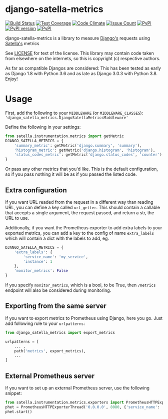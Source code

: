 django-satella-metrics
======================
[![Build Status](https://travis-ci.org/piotrmaslanka/django-satella-metrics.svg)](https://travis-ci.org/piotrmaslanka/django-satella-metrics)
[![Test Coverage](https://api.codeclimate.com/v1/badges/34b392b61482d98ad3f0/test_coverage)](https://codeclimate.com/github/piotrmaslanka/django-satella-metrics/test_coverage)
[![Code Climate](https://codeclimate.com/github/piotrmaslanka/django-satella-metrics/badges/gpa.svg)](https://codeclimate.com/github/piotrmaslanka/django-satella-metrics)
[![Issue Count](https://codeclimate.com/github/piotrmaslanka/django-satella-metrics/badges/issue_count.svg)](https://codeclimate.com/github/piotrmaslanka/django-satella-metrics)
[![PyPI](https://img.shields.io/pypi/pyversions/django-satella-metrics.svg)](https://pypi.python.org/pypi/django-satella-metrics)
[![PyPI version](https://badge.fury.io/py/django-satella-metrics.svg)](https://badge.fury.io/py/django-satella-metrics)
[![PyPI](https://img.shields.io/pypi/implementation/django-satella-metrics.svg)](https://pypi.python.org/pypi/django-satella-metrics)

django-satella-metrics is a library to measure [Django's](https://github.com/django/django) 
requests using [Satella's](https://github.com/piotrmaslanka/satella) metrics

See [LICENSE](LICENSE) for text of the license. This library may contain
code taken from elsewhere on the internets, so this is copyright (c) respective authors.

As far as compatible Djangos are considered: This has been tested as early as Django 1.8 with Python 3.6
and as late as Django 3.0.3 with Python 3.8. Enjoy!

# Usage

First, add the following to your `MIDDLEWARE` (or `MIDDLEWARE_CLASSES`):
`'django_satella_metrics.DjangoSatellaMetricsMiddleware'`

Define the following in your settings:

```python
from satella.instrumentation.metrics import getMetric
DJANGO_SATELLA_METRICS = {
    'summary_metric': getMetric('django.summary', 'summary'),
    'histogram_metric': getMetric('django.histogram', 'histogram'),
    'status_codes_metric': getMetric('django.status_codes', 'counter')
}
```

Or pass any other metrics that you'd like. This is the default configuration, so if you pass nothing it will be 
as if you passed the listed code.

## Extra configuration

If you want URL readed from the request in a different way than reading URL, you can define a key called `url_getter`.
This should contain a callable that accepts a single argument, the request passed, and return a str, the URL to use.

Additionally, if you want the Prometheus exporter to add extra labels to your exported metrics, you can add a key to
the config of name `extra_labels` which will contain a dict with the labels to add, eg.

```python
DJANGO_SATELLA_METRICS = {
    'extra_labels': {
        'service_name': 'my_service',
        'instance': 1
    },
    'monitor_metrics': False
}
```

If you specify `monitor_metrics`, which is a bool, to be True, then `/metrics` endpoint will also be
considered during monitoring.

## Exporting from the same server

If you want to export metrics to Prometheus using Django, here you go. Just add following rule to your `urlpatterns`:

```python
from django_satella_metrics import export_metrics

urlpatterns = [
    ... ,
    path('metrics', export_metrics),
    ...
]
```

## External Prometheus server

If you want to set up an external Prometheus server, use the following snippet:

```python
from satella.instrumentation.metrics.exporters import PrometheusHTTPExporterThread
phet = PrometheusHTTPExporterThread('0.0.0.0', 8080, {'service_name': 'my_service'})
phet.start()
```
 